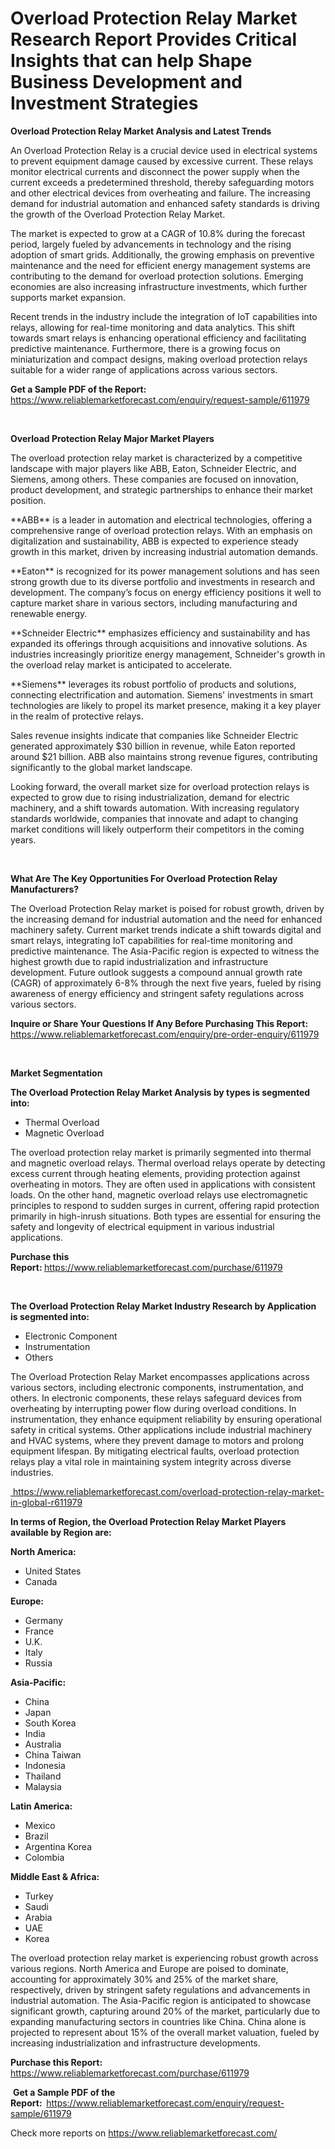 <p><h1>Overload Protection Relay Market Research Report Provides Critical Insights that can help Shape Business Development and Investment Strategies</h1></p><p><strong>Overload Protection Relay Market Analysis and Latest Trends</strong></p>
<p><p>An Overload Protection Relay is a crucial device used in electrical systems to prevent equipment damage caused by excessive current. These relays monitor electrical currents and disconnect the power supply when the current exceeds a predetermined threshold, thereby safeguarding motors and other electrical devices from overheating and failure. The increasing demand for industrial automation and enhanced safety standards is driving the growth of the Overload Protection Relay Market.</p><p>The market is expected to grow at a CAGR of 10.8% during the forecast period, largely fueled by advancements in technology and the rising adoption of smart grids. Additionally, the growing emphasis on preventive maintenance and the need for efficient energy management systems are contributing to the demand for overload protection solutions. Emerging economies are also increasing infrastructure investments, which further supports market expansion. </p><p>Recent trends in the industry include the integration of IoT capabilities into relays, allowing for real-time monitoring and data analytics. This shift towards smart relays is enhancing operational efficiency and facilitating predictive maintenance. Furthermore, there is a growing focus on miniaturization and compact designs, making overload protection relays suitable for a wider range of applications across various sectors.</p></p>
<p><strong>Get a Sample PDF of the Report:&nbsp;</strong> <a href="https://www.reliablemarketforecast.com/enquiry/request-sample/611979?utm_campaign=2633&utm_medium=2&utm_source=Github&utm_content=ia&utm_term=28022025&utm_id=overload-protection-relay">https://www.reliablemarketforecast.com/enquiry/request-sample/611979</a></p>
<p>&nbsp;</p>
<p><strong>Overload Protection Relay Major Market Players</strong></p>
<p><p>The overload protection relay market is characterized by a competitive landscape with major players like ABB, Eaton, Schneider Electric, and Siemens, among others. These companies are focused on innovation, product development, and strategic partnerships to enhance their market position.</p><p>**ABB** is a leader in automation and electrical technologies, offering a comprehensive range of overload protection relays. With an emphasis on digitalization and sustainability, ABB is expected to experience steady growth in this market, driven by increasing industrial automation demands.</p><p>**Eaton** is recognized for its power management solutions and has seen strong growth due to its diverse portfolio and investments in research and development. The company’s focus on energy efficiency positions it well to capture market share in various sectors, including manufacturing and renewable energy.</p><p>**Schneider Electric** emphasizes efficiency and sustainability and has expanded its offerings through acquisitions and innovative solutions. As industries increasingly prioritize energy management, Schneider's growth in the overload relay market is anticipated to accelerate.</p><p>**Siemens** leverages its robust portfolio of products and solutions, connecting electrification and automation. Siemens' investments in smart technologies are likely to propel its market presence, making it a key player in the realm of protective relays.</p><p>Sales revenue insights indicate that companies like Schneider Electric generated approximately $30 billion in revenue, while Eaton reported around $21 billion. ABB also maintains strong revenue figures, contributing significantly to the global market landscape.</p><p>Looking forward, the overall market size for overload protection relays is expected to grow due to rising industrialization, demand for electric machinery, and a shift towards automation. With increasing regulatory standards worldwide, companies that innovate and adapt to changing market conditions will likely outperform their competitors in the coming years.</p></p>
<p>&nbsp;</p>
<p><strong>What Are The Key Opportunities For Overload Protection Relay Manufacturers?</strong></p>
<p><p>The Overload Protection Relay market is poised for robust growth, driven by the increasing demand for industrial automation and the need for enhanced machinery safety. Current market trends indicate a shift towards digital and smart relays, integrating IoT capabilities for real-time monitoring and predictive maintenance. The Asia-Pacific region is expected to witness the highest growth due to rapid industrialization and infrastructure development. Future outlook suggests a compound annual growth rate (CAGR) of approximately 6-8% through the next five years, fueled by rising awareness of energy efficiency and stringent safety regulations across various sectors.</p></p>
<p><strong>Inquire or Share Your Questions If Any Before Purchasing This Report:</strong> <a href="https://www.reliablemarketforecast.com/enquiry/pre-order-enquiry/611979?utm_campaign=2633&utm_medium=2&utm_source=Github&utm_content=ia&utm_term=28022025&utm_id=overload-protection-relay">https://www.reliablemarketforecast.com/enquiry/pre-order-enquiry/611979</a></p>
<p>&nbsp;</p>
<p><strong>Market Segmentation</strong></p>
<p><strong>The Overload Protection Relay Market Analysis by types is segmented into:</strong></p>
<p><ul><li>Thermal Overload</li><li>Magnetic Overload</li></ul></p>
<p><p>The overload protection relay market is primarily segmented into thermal and magnetic overload relays. Thermal overload relays operate by detecting excess current through heating elements, providing protection against overheating in motors. They are often used in applications with consistent loads. On the other hand, magnetic overload relays use electromagnetic principles to respond to sudden surges in current, offering rapid protection primarily in high-inrush situations. Both types are essential for ensuring the safety and longevity of electrical equipment in various industrial applications.</p></p>
<p><strong>Purchase this Report:&nbsp;</strong><a href="https://www.reliablemarketforecast.com/purchase/611979?utm_campaign=2633&utm_medium=2&utm_source=Github&utm_content=ia&utm_term=28022025&utm_id=overload-protection-relay">https://www.reliablemarketforecast.com/purchase/611979</a></p>
<p>&nbsp;</p>
<p><strong>The Overload Protection Relay Market Industry Research by Application is segmented into:</strong></p>
<p><ul><li>Electronic Component</li><li>Instrumentation</li><li>Others</li></ul></p>
<p><p>The Overload Protection Relay Market encompasses applications across various sectors, including electronic components, instrumentation, and others. In electronic components, these relays safeguard devices from overheating by interrupting power flow during overload conditions. In instrumentation, they enhance equipment reliability by ensuring operational safety in critical systems. Other applications include industrial machinery and HVAC systems, where they prevent damage to motors and prolong equipment lifespan. By mitigating electrical faults, overload protection relays play a vital role in maintaining system integrity across diverse industries.</p></p>
<p><a href="https://www.reliablemarketforecast.com/overload-protection-relay-market-in-global-r611979?utm_campaign=2633&utm_medium=2&utm_source=Github&utm_content=ia&utm_term=28022025&utm_id=overload-protection-relay">&nbsp;https://www.reliablemarketforecast.com/overload-protection-relay-market-in-global-r611979</a></p>
<p><strong>In terms of Region, the Overload Protection Relay Market Players available by Region are:</strong></p>
<p>
    <p> <strong> North America: </strong>
        <ul>
            <li>United States</li>
            <li>Canada</li>
        </ul>
        </p> 
    <p> <strong> Europe: </strong>
        <ul>
            <li>Germany</li>
            <li>France</li>
            <li>U.K.</li>
            <li>Italy</li>
            <li>Russia</li>
        </ul>
        </p> 
    <p> <strong> Asia-Pacific: </strong>
        <ul>
            <li>China</li>
            <li>Japan</li>
            <li>South Korea</li>
            <li>India</li>
            <li>Australia</li>
            <li>China Taiwan</li>
            <li>Indonesia</li>
            <li>Thailand</li>
            <li>Malaysia</li>
        </ul>
        </p> 
    <p> <strong> Latin America: </strong>
        <ul>
            <li>Mexico</li>
            <li>Brazil</li>
            <li>Argentina Korea</li>
            <li>Colombia</li>
        </ul>
        </p> 
    <p> <strong> Middle East & Africa: </strong>
        <ul>
            <li>Turkey</li>
            <li>Saudi</li>
            <li>Arabia</li>
            <li>UAE</li>
            <li>Korea</li>
        </ul>
    </p>
    </p>
<p><p>The overload protection relay market is experiencing robust growth across various regions. North America and Europe are poised to dominate, accounting for approximately 30% and 25% of the market share, respectively, driven by stringent safety regulations and advancements in industrial automation. The Asia-Pacific region is anticipated to showcase significant growth, capturing around 20% of the market, particularly due to expanding manufacturing sectors in countries like China. China alone is projected to represent about 15% of the overall market valuation, fueled by increasing industrialization and infrastructure developments.</p></p>
<p><strong>Purchase this Report: </strong><a href="https://www.reliablemarketforecast.com/purchase/611979?utm_campaign=2633&utm_medium=2&utm_source=Github&utm_content=ia&utm_term=28022025&utm_id=overload-protection-relay">https://www.reliablemarketforecast.com/purchase/611979</a></p>
<p>&nbsp;<strong>Get a Sample PDF of the Report:&nbsp;&nbsp;</strong><a href="https://www.reliablemarketforecast.com/enquiry/request-sample/611979?utm_campaign=2633&utm_medium=2&utm_source=Github&utm_content=ia&utm_term=28022025&utm_id=overload-protection-relay">https://www.reliablemarketforecast.com/enquiry/request-sample/611979</a></p>
<p><strong></strong></p>
<p>Check more reports on <a href="https://www.reliablemarketforecast.com/?utm_campaign=2633&utm_medium=2&utm_source=Github&utm_content=ia&utm_term=28022025&utm_id=overload-protection-relay">https://www.reliablemarketforecast.com/</a></p>